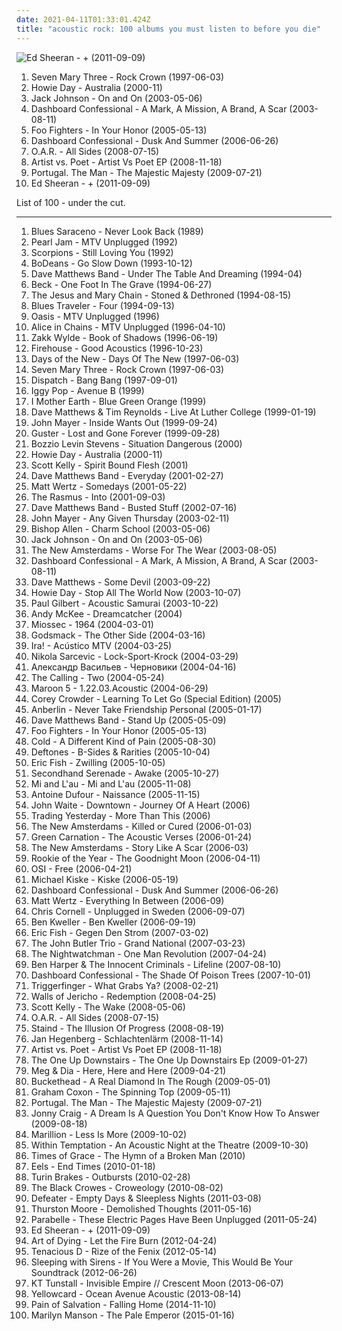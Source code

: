 ```yaml
---
date: 2021-04-11T01:33:01.424Z
title: "acoustic rock: 100 albums you must listen to before you die"
---
```

![Ed Sheeran - + (2011-09-09)](http://coverartarchive.org/release/94ad3a58-a1cc-46a3-acf4-9cb6c1d6f032/16111056293-500.jpg "Ed Sheeran - + (2011-09-09)")
<ol class="albums">
<li data-cover="http://coverartarchive.org/release/e6daf7b2-c04b-41d5-9871-cfc32d649f04/25289789287-500.jpg" data-tags="acoustic rock" role="button">Seven Mary Three - Rock Crown (1997-06-03)</li>
<li data-cover="http://coverartarchive.org/release/69cae4c7-34f1-4dbe-8f61-2ac156a93d90/26608639903-500.jpg" data-tags="acoustic" role="button">Howie Day - Australia (2000-11)</li>
<li data-cover="http://coverartarchive.org/release/972a10fd-c0b7-47c4-9c72-267a8e6aec38/23562352835-500.jpg" data-tags="acoustic, jack johnson" role="button">Jack Johnson - On and On (2003-05-06)</li>
<li data-cover="http://coverartarchive.org/release/a286be17-96f0-3dee-9c66-d8972a04d4e9/1742724035-500.jpg" data-tags="emo" role="button">Dashboard Confessional - A Mark, A Mission, A Brand, A Scar (2003-08-11)</li>
<li data-cover="http://coverartarchive.org/release/1f1a4299-a7e9-4f05-b498-082b6c73a305/6140213160-500.jpg" data-tags="alternative rock, rock" role="button">Foo Fighters - In Your Honor (2005-05-13)</li>
<li data-cover="https://img.discogs.com/QPMnXIE11R-Bfg_UmDD19W68Udc=/fit-in/500x500/filters:strip_icc():format(jpeg):mode_rgb():quality(90)/discogs-images/R-1288391-1206675152.jpeg.jpg" data-tags="emo" role="button">Dashboard Confessional - Dusk And Summer (2006-06-26)</li>
<li data-cover="http://coverartarchive.org/release/40deb0a4-3db1-4b30-9810-1af66cfb6804/6415586221-500.jpg" data-tags="indie, rock, alternative, alternative rock, indie rock, acoustic, acoustic rock" role="button">O.A.R. - All Sides (2008-07-15)</li>
<li data-cover="http://coverartarchive.org/release/3cc04595-5572-44bd-86d1-f49b1bcd60c3/15528819341-500.jpg" data-tags="pop punk, powerpop, acoustic rock, emo pop" role="button">Artist vs. Poet - Artist Vs Poet EP (2008-11-18)</li>
<li data-cover="http://coverartarchive.org/release/757bb2fe-3ecf-4e33-808f-516672d8e1bf/24020587934-500.jpg" data-tags="acoustic rock" role="button">Portugal. The Man - The Majestic Majesty (2009-07-21)</li>
<li data-cover="http://coverartarchive.org/release/94ad3a58-a1cc-46a3-acf4-9cb6c1d6f032/16111056293-500.jpg" data-tags="pop, british, acoustic, ed sheeran" role="button">Ed Sheeran - + (2011-09-09)</li>
</ol>
List of 100 - under the cut.
<!-- more -->

_________________

<ol class="albums">
<li data-cover="http://coverartarchive.org/release/b231929d-60f7-4768-b60b-2130b23447ce/9166547195-500.jpg" data-tags="instrumental, acoustic, acoustic rock, funk rock, progressive funk rock, acoustic funk rock" role="button">
Blues Saraceno - Never Look Back (1989)
</li>
<li data-cover="http://coverartarchive.org/release/00430071-491d-4ca3-a61e-634cbc483021/13220151098-500.jpg" data-tags="rock, grunge, pearl jam" role="button">
Pearl Jam - MTV Unplugged (1992)
</li>
<li data-cover="http://coverartarchive.org/release/acde8b39-0d0d-335c-bae9-a80cb9139c1b/22468419675-500.jpg" data-tags="classic rock, hard rock, scorpions, heavy metal" role="button">
Scorpions - Still Loving You (1992)
</li>
<li data-cover="https://img.discogs.com/0f36ac86c54fe502a205affaefeae52f092904f2/images/spacer.gif" data-tags="indie, rock, alternative, alternative rock, male vocalists, acoustic rock, pop-rock, wisconsin" role="button">
BoDeans - Go Slow Down (1993-10-12)
</li>
<li data-cover="http://coverartarchive.org/release/5e5a4cd5-43d1-3b78-a535-272f97c015c9/14327361700-500.jpg" data-tags="rock, 90s" role="button">
Dave Matthews Band - Under The Table And Dreaming (1994-04)
</li>
<li data-cover="https://img.discogs.com/YH1jSYY601Ma377_-lDh2UDCKzs=/fit-in/600x593/filters:strip_icc():format(jpeg):mode_rgb():quality(90)/discogs-images/R-8558232-1464017108-5824.jpeg.jpg" data-tags="lo-fi" role="button">
Beck - One Foot In The Grave (1994-06-27)
</li>
<li data-cover="http://coverartarchive.org/release/f88fc890-37ac-32bd-94b8-161ea3ba7a84/3300054555-500.jpg" data-tags="90s" role="button">
The Jesus and Mary Chain - Stoned & Dethroned (1994-08-15)
</li>
<li data-cover="http://coverartarchive.org/release/365f2bc6-b56c-460c-9ce9-cde7bb27e46d/10858606127-500.jpg" data-tags="rock, blues, classic rock" role="button">
Blues Traveler - Four (1994-09-13)
</li>
<li data-cover="http://coverartarchive.org/release/6b80a118-bad7-4bf9-af7c-d53203976c0d/10804244112-500.jpg" data-tags="unplugged, britpop" role="button">
Oasis - MTV Unplugged (1996)
</li>
<li data-cover="http://coverartarchive.org/release/0e3ef21b-12b7-4fa2-b430-f3579391e41e/1623290216-500.jpg" data-tags="grunge, acoustic" role="button">
Alice in Chains - MTV Unplugged (1996-04-10)
</li>
<li data-cover="http://coverartarchive.org/release/7533b1fc-d328-4ee5-8b50-bbf4c3edb6ed/9020709713-500.jpg" data-tags="southern rock, rock" role="button">
Zakk Wylde - Book of Shadows (1996-06-19)
</li>
<li data-cover="http://coverartarchive.org/release/c1de44d8-f382-4cf8-a458-5bf98ef39954/7779585272-500.jpg" data-tags="rock, soft rock, 80s, acoustic" role="button">
Firehouse - Good Acoustics (1996-10-23)
</li>
<li data-cover="http://coverartarchive.org/release/8843d2b4-f584-46a4-9c3c-f082b7eb39c4/9233096986-500.jpg" data-tags="grunge, 90s, rock, alternative" role="button">
Days of the New - Days Of The New (1997-06-03)
</li>
<li data-cover="http://coverartarchive.org/release/e6daf7b2-c04b-41d5-9871-cfc32d649f04/25289789287-500.jpg" data-tags="acoustic rock" role="button">
Seven Mary Three - Rock Crown (1997-06-03)
</li>
<li data-cover="https://img.discogs.com/5gxQ1LoQeHr3HEeoJBkNEdrp8Vo=/fit-in/600x592/filters:strip_icc():format(jpeg):mode_rgb():quality(90)/discogs-images/R-1373145-1572188842-7674.jpeg.jpg" data-tags="dispatch, rock" role="button">
Dispatch - Bang Bang (1997-09-01)
</li>
<li data-cover="http://coverartarchive.org/release/9c7c32e8-6d76-3f69-b11f-bfd372d61d15/16221871650-500.jpg" data-tags="90s" role="button">
Iggy Pop - Avenue B (1999)
</li>
<li data-cover="http://coverartarchive.org/release/84c895ec-2999-46ad-b23d-2d288ed83462/15467702597-500.jpg" data-tags="electronica, jazz, rock, alternative, alternative rock, experimental, hard rock, progressive rock, pop rock, acoustic, fusion, world, funk metal, funk, latin, blues, progressive, blues rock, acoustic rock, funk rock, progressive alternative metal, progressive alternative rock, progressive funk rock, alternative funk rock, acoustic funk rock, progressive funk metal, progressive ambient rock, acoustic pop rock, acoustic folk rock, acoustic folk fusion, blues funk rock" role="button">
I Mother Earth - Blue Green Orange (1999)
</li>
<li data-cover="http://coverartarchive.org/release/79e912db-4f71-4fcb-b5be-aced98234ed3/23716283658-500.jpg" data-tags="acoustic" role="button">
Dave Matthews & Tim Reynolds - Live At Luther College (1999-01-19)
</li>
<li data-cover="http://coverartarchive.org/release/ac22031b-15c1-4323-a3f2-f6cfe61b9b9c/13116115117-500.jpg" data-tags="acoustic, john mayer" role="button">
John Mayer - Inside Wants Out (1999-09-24)
</li>
<li data-cover="https://img.discogs.com/nHTpM2iNFe_ieR9WlIT7WYck7WY=/fit-in/600x595/filters:strip_icc():format(jpeg):mode_rgb():quality(90)/discogs-images/R-7860499-1589151037-6233.jpeg.jpg" data-tags="guster" role="button">
Guster - Lost and Gone Forever (1999-09-28)
</li>
<li data-cover="https://img.discogs.com/2en8E7y35r2PN3_VfnyQfeKNUYY=/fit-in/500x500/filters:strip_icc():format(jpeg):mode_rgb():quality(90)/discogs-images/R-1044416-1488366595-8539.jpeg.jpg" data-tags="progressive rock, jazz rock" role="button">
Bozzio Levin Stevens - Situation Dangerous (2000)
</li>
<li data-cover="http://coverartarchive.org/release/69cae4c7-34f1-4dbe-8f61-2ac156a93d90/26608639903-500.jpg" data-tags="acoustic" role="button">
Howie Day - Australia (2000-11)
</li>
<li data-cover="https://img.discogs.com/_2fNihy_mZagH7hITc9lpHBkUCw=/fit-in/600x530/filters:strip_icc():format(jpeg):mode_rgb():quality(90)/discogs-images/R-385035-1252045936.jpeg.jpg" data-tags="acoustic rock, holes" role="button">
Scott Kelly - Spirit Bound Flesh (2001)
</li>
<li data-cover="http://coverartarchive.org/release/d408943f-fa02-4ddd-beac-8b575ba6777a/16967352324-500.jpg" data-tags="rock" role="button">
Dave Matthews Band - Everyday (2001-02-27)
</li>
<li data-cover="https://img.discogs.com/7OtfPkokhzaL0As606HZ1p3f3Bk=/fit-in/600x600/filters:strip_icc():format(jpeg):mode_rgb():quality(90)/discogs-images/R-11892054-1524238820-6548.jpeg.jpg" data-tags="alternative, acoustic rock, matt wertz" role="button">
Matt Wertz - Somedays (2001-05-22)
</li>
<li data-cover="http://coverartarchive.org/release/3f8d05d8-721c-4f02-bafe-8e7a86ba8490/10976525258-500.jpg" data-tags="rock, finnish" role="button">
The Rasmus - Into (2001-09-03)
</li>
<li data-cover="http://coverartarchive.org/release/2479abd6-ae60-4776-b281-3d543d4718ae/5556494380-500.jpg" data-tags="rock" role="button">
Dave Matthews Band - Busted Stuff (2002-07-16)
</li>
<li data-cover="http://coverartarchive.org/release/2c4ec6a6-6e09-43b8-9ee2-26e190e1df92/7594164957-500.jpg" data-tags="soft rock, acoustic, live, john mayer" role="button">
John Mayer - Any Given Thursday (2003-02-11)
</li>
<li data-cover="http://coverartarchive.org/release/50c190da-8631-4111-91a7-562c59f116c0/23188485481-500.jpg" data-tags="indie rock" role="button">
Bishop Allen - Charm School (2003-05-06)
</li>
<li data-cover="http://coverartarchive.org/release/972a10fd-c0b7-47c4-9c72-267a8e6aec38/23562352835-500.jpg" data-tags="acoustic, jack johnson" role="button">
Jack Johnson - On and On (2003-05-06)
</li>
<li data-cover="http://coverartarchive.org/release/500df1c4-f8a1-464c-a0b5-d01284922e4f/15801150787-500.jpg" data-tags="indie rock" role="button">
The New Amsterdams - Worse For The Wear (2003-08-05)
</li>
<li data-cover="http://coverartarchive.org/release/a286be17-96f0-3dee-9c66-d8972a04d4e9/1742724035-500.jpg" data-tags="emo" role="button">
Dashboard Confessional - A Mark, A Mission, A Brand, A Scar (2003-08-11)
</li>
<li data-cover="https://img.discogs.com/F5rcyw3h2tBp5UcO18hh3z5fYYs=/fit-in/600x604/filters:strip_icc():format(jpeg):mode_rgb():quality(90)/discogs-images/R-8615478-1465192295-8925.jpeg.jpg" data-tags="rock" role="button">
Dave Matthews - Some Devil (2003-09-22)
</li>
<li data-cover="http://coverartarchive.org/release/2d9065e5-de47-43ff-865f-42c110e7b6f6/6247631110-500.jpg" data-tags="singer-songwriter, acoustic" role="button">
Howie Day - Stop All The World Now (2003-10-07)
</li>
<li data-cover="https://img.discogs.com/XKWqSZuUg0EhbDJlzg9F7UBtPjc=/fit-in/600x600/filters:strip_icc():format(jpeg):mode_rgb():quality(90)/discogs-images/R-4264430-1360108280-6103.jpeg.jpg" data-tags="acoustic, acoustic rock, got it, poul gilbert" role="button">
Paul Gilbert - Acoustic Samurai (2003-10-22)
</li>
<li data-cover="http://coverartarchive.org/release/76246305-0500-3105-a779-3a494105b65f/22592489423-500.jpg" data-tags="acoustic, acoustic guitar, andy mckee, instrumental" role="button">
Andy McKee - Dreamcatcher (2004)
</li>
<li data-cover="http://coverartarchive.org/release/3194a7cc-fc92-3182-bd73-e1b23fa54ff9/3625624015-500.jpg" data-tags="french, chanson, pop, singer-songwriter, acoustic rock, francais, francophone, france, happiness, french happiness" role="button">
Miossec - 1964 (2004-03-01)
</li>
<li data-cover="http://coverartarchive.org/release/db367585-903f-4e9b-94f9-02093795dc2f/14971932845-500.jpg" data-tags="acoustic" role="button">
Godsmack - The Other Side (2004-03-16)
</li>
<li data-cover="http://coverartarchive.org/release/7731b748-297a-4956-b093-b74dc13aa61e/7029581439-500.jpg" data-tags="rock" role="button">
Ira! - Acústico MTV (2004-03-25)
</li>
<li data-cover="http://coverartarchive.org/release/29accc2d-1e6e-44b3-8c64-af314bb160ba/14041678210-500.jpg" data-tags="singer-songwriter, acoustic, swedish" role="button">
Nikola Sarcevic - Lock-Sport-Krock (2004-03-29)
</li>
<li data-cover="http://coverartarchive.org/release/74358c59-6b61-49c7-b29a-a864bac0c21d/3409386947-500.jpg" data-tags="home-sweet-homeland" role="button">
Александр Васильев - Черновики (2004-04-16)
</li>
<li data-cover="http://coverartarchive.org/release/1c44f484-d4de-348a-9df9-06de6e6d2c2b/5679624370-500.jpg" data-tags="rock, alternative, alternative rock, pop rock" role="button">
The Calling - Two (2004-05-24)
</li>
<li data-cover="http://coverartarchive.org/release/0982a80d-b63b-339c-9bb3-16799e5efb50/1724551044-500.jpg" data-tags="maroon 5, rock" role="button">
Maroon 5 - 1.22.03.Acoustic (2004-06-29)
</li>
<li data-cover="https://img.discogs.com/iFZs_sDOoXqBL_sqVURHqhwfJAE=/fit-in/600x596/filters:strip_icc():format(jpeg):mode_rgb():quality(90)/discogs-images/R-9310356-1478371041-2946.jpeg.jpg" data-tags="pop, singer-songwriter, pop rock, acoustic, mellow, mellow rock, acoustic rock, rock pop" role="button">
Corey Crowder - Learning To Let Go (Special Edition) (2005)
</li>
<li data-cover="http://coverartarchive.org/release/0158574e-e762-4a5f-a927-ad925172605d/17944620848-500.jpg" data-tags="alternative rock" role="button">
Anberlin - Never Take Friendship Personal (2005-01-17)
</li>
<li data-cover="http://coverartarchive.org/release/26f8b92e-3d40-3fa6-a015-240782d57afc/5548541177-500.jpg" data-tags="rock" role="button">
Dave Matthews Band - Stand Up (2005-05-09)
</li>
<li data-cover="http://coverartarchive.org/release/1f1a4299-a7e9-4f05-b498-082b6c73a305/6140213160-500.jpg" data-tags="alternative rock, rock" role="button">
Foo Fighters - In Your Honor (2005-05-13)
</li>
<li data-cover="http://coverartarchive.org/release/555e77a9-ee30-47c4-bd7d-e8954c22a044/4227861682-500.jpg" data-tags="rock, alternative rock, cold" role="button">
Cold - A Different Kind of Pain (2005-08-30)
</li>
<li data-cover="http://coverartarchive.org/release/47d3278d-9508-47be-bbb0-2ca01ded76a4/1072873279-500.jpg" data-tags="alternative metal, alternative rock" role="button">
Deftones - B-Sides & Rarities (2005-10-04)
</li>
<li data-cover="http://coverartarchive.org/release/6deda132-b533-48c6-8764-d52f8dade1eb/8034427641-500.jpg" data-tags="metal, folk metal, folk rock, german, acoustic rock, eric fish" role="button">
Eric Fish - Zwilling (2005-10-05)
</li>
<li data-cover="http://coverartarchive.org/release/15a9cca2-cd9e-4aac-9828-b85f184b1f84/24240958685-500.jpg" data-tags="acoustic, emo" role="button">
Secondhand Serenade - Awake (2005-10-27)
</li>
<li data-cover="http://coverartarchive.org/release/f548015f-b13c-449f-b304-c9e9492df7a6/16525046871-500.jpg" data-tags="folk" role="button">
Mi and L'au - Mi and L'au (2005-11-08)
</li>
<li data-cover="http://coverartarchive.org/release/9593b483-c169-4671-9ecf-3dcc5859a847/26056764781-500.jpg" data-tags="guitar, acoustic rock, acoustic guitar, accoustic guitar, pixies palace, 2nd worst cover ever" role="button">
Antoine Dufour - Naissance (2005-11-15)
</li>
<li data-cover="http://coverartarchive.org/release/b5db2710-6ab3-4936-8763-76aa6cedfca8/4587989201-500.jpg" data-tags="rock, instrumental, alternative, alternative rock, acoustic, soft rock, acoustic rock, lyrical, alternative soft rock, alternate mix, soft acoustic rock" role="button">
John Waite - Downtown - Journey Of A Heart (2006)
</li>
<li data-cover="http://coverartarchive.org/release/780d907d-ff5b-4738-b6a4-dac0b70f759a/6046958479-500.jpg" data-tags="rock, alternative, alternative rock, acoustic" role="button">
Trading Yesterday - More Than This (2006)
</li>
<li data-cover="https://img.discogs.com/1Qw8w4S56Z209JKSkoOU5GfDBOE=/fit-in/600x596/filters:strip_icc():format(jpeg):mode_rgb():quality(90)/discogs-images/R-3264908-1371676917-4946.jpeg.jpg" data-tags="indie rock" role="button">
The New Amsterdams - Killed or Cured (2006-01-03)
</li>
<li data-cover="http://coverartarchive.org/release/7df49ccd-3a84-4424-8ffa-07f660ba4865/10866678503-500.jpg" data-tags="acoustic, progressive rock" role="button">
Green Carnation - The Acoustic Verses (2006-01-24)
</li>
<li data-cover="https://img.discogs.com/NNPyahSxPvcpMhtifWocUMMESsE=/fit-in/600x600/filters:strip_icc():format(jpeg):mode_rgb():quality(90)/discogs-images/R-1027341-1355764748-6870.jpeg.jpg" data-tags="indie" role="button">
The New Amsterdams - Story Like A Scar (2006-03)
</li>
<li data-cover="https://img.discogs.com/N7pXutkmWaprRKwYS6YZp5bZoPY=/fit-in/600x592/filters:strip_icc():format(jpeg):mode_rgb():quality(90)/discogs-images/R-3747982-1471215818-2443.jpeg.jpg" data-tags="indie, rock, emo, indie rock, acoustic, acoustic rock, jay-z, glory, sun and moon and stars and outer space, rookie album, stephkicks" role="button">
Rookie of the Year - The Goodnight Moon (2006-04-11)
</li>
<li data-cover="http://coverartarchive.org/release/0033c9f5-c32a-32ea-a726-664c99d06347/22510847182-500.jpg" data-tags="progressive rock" role="button">
OSI - Free (2006-04-21)
</li>
<li data-cover="https://img.discogs.com/pYTR7-zIEdrT_KshdFrNK0odtMw=/fit-in/600x595/filters:strip_icc():format(jpeg):mode_rgb():quality(90)/discogs-images/R-3502835-1334126027.jpeg.jpg" data-tags="rock, power metal, melodic metal" role="button">
Michael Kiske - Kiske (2006-05-19)
</li>
<li data-cover="https://img.discogs.com/QPMnXIE11R-Bfg_UmDD19W68Udc=/fit-in/500x500/filters:strip_icc():format(jpeg):mode_rgb():quality(90)/discogs-images/R-1288391-1206675152.jpeg.jpg" data-tags="emo" role="button">
Dashboard Confessional - Dusk And Summer (2006-06-26)
</li>
<li data-cover="https://img.discogs.com/a1OBvTYoCFbw_84lBwrL0KuLrMY=/fit-in/595x600/filters:strip_icc():format(jpeg):mode_rgb():quality(90)/discogs-images/R-1170081-1197938272.jpeg.jpg" data-tags="matt wertz, singer-songwriter" role="button">
Matt Wertz - Everything In Between (2006-09)
</li>
<li data-cover="http://coverartarchive.org/release/595f26f8-ae7a-47ae-9229-9c6ac0484f83/1043833580-500.jpg" data-tags="rock, acoustic, unplugged" role="button">
Chris Cornell - Unplugged in Sweden (2006-09-07)
</li>
<li data-cover="https://img.discogs.com/a9-NuRnMchaB4Nxk4oZYnJdkC6o=/fit-in/599x589/filters:strip_icc():format(jpeg):mode_rgb():quality(90)/discogs-images/R-3393470-1328660443.jpeg.jpg" data-tags="indie, rock, indie rock, singer-songwriter" role="button">
Ben Kweller - Ben Kweller (2006-09-19)
</li>
<li data-cover="http://coverartarchive.org/release/c0191d14-c854-4dbb-b840-56556950c21c/8034418226-500.jpg" data-tags="acoustic rock" role="button">
Eric Fish - Gegen Den Strom (2007-03-02)
</li>
<li data-cover="https://img.discogs.com/doLKlttO3PEJUFGGXAnSFyns83g=/fit-in/600x600/filters:strip_icc():format(jpeg):mode_rgb():quality(90)/discogs-images/R-3801172-1344956018-6557.jpeg.jpg" data-tags="folk, rock" role="button">
The John Butler Trio - Grand National (2007-03-23)
</li>
<li data-cover="https://img.discogs.com/uP7OSNvHPtEOToQTXuZU0PGJyAM=/fit-in/600x600/filters:strip_icc():format(jpeg):mode_rgb():quality(90)/discogs-images/R-963312-1475914392-4721.jpeg.jpg" data-tags="folk rock" role="button">
The Nightwatchman - One Man Revolution (2007-04-24)
</li>
<li data-cover="https://img.discogs.com/Wq5CmmJTvdFJFRZyR9wVwfbyuEQ=/fit-in/600x535/filters:strip_icc():format(jpeg):mode_rgb():quality(90)/discogs-images/R-2077383-1262695007.jpeg.jpg" data-tags="acoustic" role="button">
Ben Harper & The Innocent Criminals - Lifeline (2007-08-10)
</li>
<li data-cover="https://img.discogs.com/WOF7raIoLouZaJKqPANneAjx6o8=/fit-in/500x500/filters:strip_icc():format(jpeg):mode_rgb():quality(90)/discogs-images/R-3999652-1351882712-6546.jpeg.jpg" data-tags="acoustic" role="button">
Dashboard Confessional - The Shade Of Poison Trees (2007-10-01)
</li>
<li data-cover="http://coverartarchive.org/release/b8170210-335b-4f9f-90a9-08d21a674112/3292008272-500.jpg" data-tags="classic rock, indie, pop, alternative, singer-songwriter, acoustic, acoustic rock, excelsior, universal music" role="button">
Triggerfinger - What Grabs Ya? (2008-02-21)
</li>
<li data-cover="https://img.discogs.com/2rWRk9LlxAxdTHGFCpRYYeijd7Y=/fit-in/600x594/filters:strip_icc():format(jpeg):mode_rgb():quality(90)/discogs-images/R-1321199-1571979567-9911.jpeg.jpg" data-tags="metalcore, hard rock, acoustic rock" role="button">
Walls of Jericho - Redemption (2008-04-25)
</li>
<li data-cover="https://img.discogs.com/5U7qAvvGlmw2litqZ-jg55aRuTY=/fit-in/555x489/filters:strip_icc():format(jpeg):mode_rgb():quality(90)/discogs-images/R-1317860-1224905563.jpeg.jpg" data-tags="songwriter" role="button">
Scott Kelly - The Wake (2008-05-06)
</li>
<li data-cover="http://coverartarchive.org/release/40deb0a4-3db1-4b30-9810-1af66cfb6804/6415586221-500.jpg" data-tags="indie, rock, alternative, alternative rock, indie rock, acoustic, acoustic rock" role="button">
O.A.R. - All Sides (2008-07-15)
</li>
<li data-cover="http://coverartarchive.org/release/3f3f627c-bee0-4b0b-a06f-76ffb13999a6/1075906105-500.jpg" data-tags="alternative rock" role="button">
Staind - The Illusion Of Progress (2008-08-19)
</li>
<li data-cover="http://coverartarchive.org/release/4a74176c-d4e4-4dc0-b3a5-3b35ceaa7a61/5388309953-500.jpg" data-tags="rock, singer-songwriter, acoustic, german, acoustic rock, game music, gamer music" role="button">
Jan Hegenberg - Schlachtenlärm (2008-11-14)
</li>
<li data-cover="http://coverartarchive.org/release/3cc04595-5572-44bd-86d1-f49b1bcd60c3/15528819341-500.jpg" data-tags="pop punk, powerpop, acoustic rock, emo pop" role="button">
Artist vs. Poet - Artist Vs Poet EP (2008-11-18)
</li>
<li data-cover="http://coverartarchive.org/release/f31d8540-2e73-435a-8855-5f8e1f633fc6/11375917391-500.jpg" data-tags="math rock, indie rock, acoustic rock, midwest emo" role="button">
The One Up Downstairs - The One Up Downstairs Ep (2009-01-27)
</li>
<li data-cover="https://img.discogs.com/e5X8Ak1Bl7nggK8EuLroLJfyjXo=/fit-in/600x594/filters:strip_icc():format(jpeg):mode_rgb():quality(90)/discogs-images/R-2955007-1476646501-4310.jpeg.jpg" data-tags="indie pop, indie rock, pop punk, folk rock, acoustic rock, emo pop" role="button">
Meg & Dia - Here, Here and Here (2009-04-21)
</li>
<li data-cover="http://coverartarchive.org/release/39504ed9-0946-44d0-94ed-d30d0e18a02e/12573005881-500.jpg" data-tags="instrumental, chillout, experimental, progressive rock" role="button">
Buckethead - A Real Diamond In The Rough (2009-05-01)
</li>
<li data-cover="http://coverartarchive.org/release/9d98f315-b871-4d03-95fb-5d80077a6f9f/27971130448-500.jpg" data-tags="folk" role="button">
Graham Coxon - The Spinning Top (2009-05-11)
</li>
<li data-cover="http://coverartarchive.org/release/757bb2fe-3ecf-4e33-808f-516672d8e1bf/24020587934-500.jpg" data-tags="acoustic rock" role="button">
Portugal. The Man - The Majestic Majesty (2009-07-21)
</li>
<li data-cover="http://coverartarchive.org/release/42b43659-fcec-4297-a63c-eead1bd52668/15197220293-500.jpg" data-tags="acoustic" role="button">
Jonny Craig - A Dream Is A Question You Don't Know How To Answer (2009-08-18)
</li>
<li data-cover="http://coverartarchive.org/release/9dec4253-17fc-36d9-b1ff-850ac5ba6baf/10497426209-500.jpg" data-tags="progressive rock" role="button">
Marillion - Less Is More (2009-10-02)
</li>
<li data-cover="http://coverartarchive.org/release/49f428de-3c35-3e20-8141-03d67aa2db2a/4050463336-500.jpg" data-tags="metal, acoustic, symphonic metal" role="button">
Within Temptation - An Acoustic Night at the Theatre (2009-10-30)
</li>
<li data-cover="http://coverartarchive.org/release/36344efe-8805-4e8d-b5f9-fef31aa39f02/8360822222-500.jpg" data-tags="metalcore" role="button">
Times of Grace - The Hymn of a Broken Man (2010)
</li>
<li data-cover="https://img.discogs.com/Cch9xq_xdq47XQEUgMJ3X_476Ns=/fit-in/600x538/filters:strip_icc():format(jpeg):mode_rgb():quality(90)/discogs-images/R-3616085-1337508814-3772.jpeg.jpg" data-tags="indie, rock" role="button">
Eels - End Times (2010-01-18)
</li>
<li data-cover="http://coverartarchive.org/release/5cd81ac8-3691-4110-b48e-4b92f870aec8/11835530996-500.jpg" data-tags="indie rock, acoustic rock, album" role="button">
Turin Brakes - Outbursts (2010-02-28)
</li>
<li data-cover="http://coverartarchive.org/release/4a71c547-1757-4695-8d15-be0a59ab096c/27339835378-500.jpg" data-tags="classic rock, acoustic, blues rock, southern rock" role="button">
The Black Crowes - Croweology (2010-08-02)
</li>
<li data-cover="http://coverartarchive.org/release/8b7be6b5-5c0f-40f0-8db2-140d0ee635be/4766286256-500.jpg" data-tags="hardcore" role="button">
Defeater - Empty Days & Sleepless Nights (2011-03-08)
</li>
<li data-cover="https://img.discogs.com/tFUUHU1HSp59vZwf1e1hgGAeV1c=/fit-in/600x600/filters:strip_icc():format(jpeg):mode_rgb():quality(90)/discogs-images/R-2888359-1306884250.jpeg.jpg" data-tags="acoustic, indie, post-punk" role="button">
Thurston Moore - Demolished Thoughts (2011-05-16)
</li>
<li data-cover="https://img.discogs.com/XtK6USC-QI8R-N2uN-flDa4OHPg=/fit-in/500x500/filters:strip_icc():format(jpeg):mode_rgb():quality(90)/discogs-images/R-8971115-1495528637-4070.jpeg.jpg" data-tags="rock, alternative, acoustic, acoustic rock" role="button">
Parabelle - These Electric Pages Have Been Unplugged (2011-05-24)
</li>
<li data-cover="http://coverartarchive.org/release/94ad3a58-a1cc-46a3-acf4-9cb6c1d6f032/16111056293-500.jpg" data-tags="pop, british, acoustic, ed sheeran" role="button">
Ed Sheeran - + (2011-09-09)
</li>
<li data-cover="http://coverartarchive.org/release/a02148a5-a843-46f2-aada-c242a9cef892/6782617439-500.jpg" data-tags="alternative rock, acoustic, acoustic rock" role="button">
Art of Dying - Let the Fire Burn (2012-04-24)
</li>
<li data-cover="http://coverartarchive.org/release/f127f560-c021-49e6-992c-be629566f025/948429328-500.jpg" data-tags="rock, hard rock" role="button">
Tenacious D - Rize of the Fenix (2012-05-14)
</li>
<li data-cover="http://coverartarchive.org/release/8b9745c0-7729-4d2d-805e-836d136074bb/1258644423-500.jpg" data-tags="acoustic" role="button">
Sleeping with Sirens - If You Were a Movie, This Would Be Your Soundtrack (2012-06-26)
</li>
<li data-cover="http://coverartarchive.org/release/794b5b23-1a5c-48b5-b93a-b4d0c9f3059c/10140495411-500.jpg" data-tags="alternative, folk, acoustic rock" role="button">
KT Tunstall - Invisible Empire // Crescent Moon (2013-06-07)
</li>
<li data-cover="https://img.discogs.com/wb5pZgEuJLCdByvDcDqX4tZaTtg=/fit-in/600x600/filters:strip_icc():format(jpeg):mode_rgb():quality(90)/discogs-images/R-4863218-1377813849-7093.jpeg.jpg" data-tags="pop rock, acoustic rock" role="button">
Yellowcard - Ocean Avenue Acoustic (2013-08-14)
</li>
<li data-cover="http://coverartarchive.org/release/a66eeee9-f6bf-4b21-af50-40e93064decb/18376863262-500.jpg" data-tags="progressive rock" role="button">
Pain of Salvation - Falling Home (2014-11-10)
</li>
<li data-cover="http://coverartarchive.org/release/2fe0a7ce-6876-44a6-b966-6f5fe466473b/9837934274-500.jpg" data-tags="alternative rock, hard rock, rock, blues rock" role="button">
Marilyn Manson - The Pale Emperor (2015-01-16)
</li>
</ol>